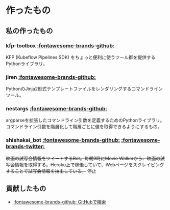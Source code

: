 # 作ったもの

## 私の作ったもの

### kfp-toolbox [:fontawesome-brands-github:](https://github.com/speg03/kfp-toolbox)

KFP (Kubeflow Pipelines SDK) をちょっと便利に使うツール群を提供するPythonライブラリ。

### jiren [:fontawesome-brands-github:](https://github.com/speg03/jiren)

PythonのJinja2形式テンプレートファイルをレンダリングするコマンドラインツール。

### nestargs [:fontawesome-brands-github:](https://github.com/speg03/nestargs)

argparseを拡張したコマンドライン引数を定義するためのPythonライブラリ。コマンドライン引数を階層化して階層ごとに値を取得できるようにするもの。

### shishakai_bot [:fontawesome-brands-github:](https://github.com/speg03/shishakai_bot) [:fontawesome-brands-twitter:](https://twitter.com/shishakai_bot)

~~映画の試写会情報をツイートするBot。毎朝9時にMovie Walkerから、映画の試写会情報を取得する。Heroku上で稼働していて、Webページをスクレイピングすることで試写会情報を抽出している。~~ 停止


## 貢献したもの

* [:fontawesome-brands-github: GitHubで検索](https://github.com/search?q=author%3Aspeg03+-user%3Aspeg03+sort%3Aupdated&type=Issues)
